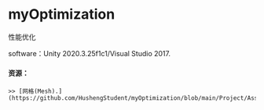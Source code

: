 # myOptimization
性能优化

software：Unity 2020.3.25f1c1/Visual Studio 2017.

#### 资源：
    >> [网格(Mesh).](https://github.com/HushengStudent/myOptimization/blob/main/Project/Assets/Scripts/Editor/Mesh/ModelImporterHelper.cs)